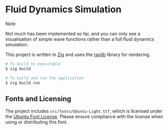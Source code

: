 # Fluid Dynamics Simulation

> [!NOTE]
> Not much has been implemented so far, and you can only see a visualisation of simple wave functions rather than a full fluid dynamics simulation.

This project is written in [Zig](https://ziglang.org/) and uses the [raylib](https://www.raylib.com/) library for rendering.

```bash
# To build to executable
$ zig build

# To build and run the application
$ zig build run
```

## Fonts and Licensing

The project includes `src/fonts/Ubuntu-Light.ttf`, which is licensed under the [Ubuntu Font License](https://canonical.com/legal/font-licence). Please ensure compliance with the license when using or distributing this font.